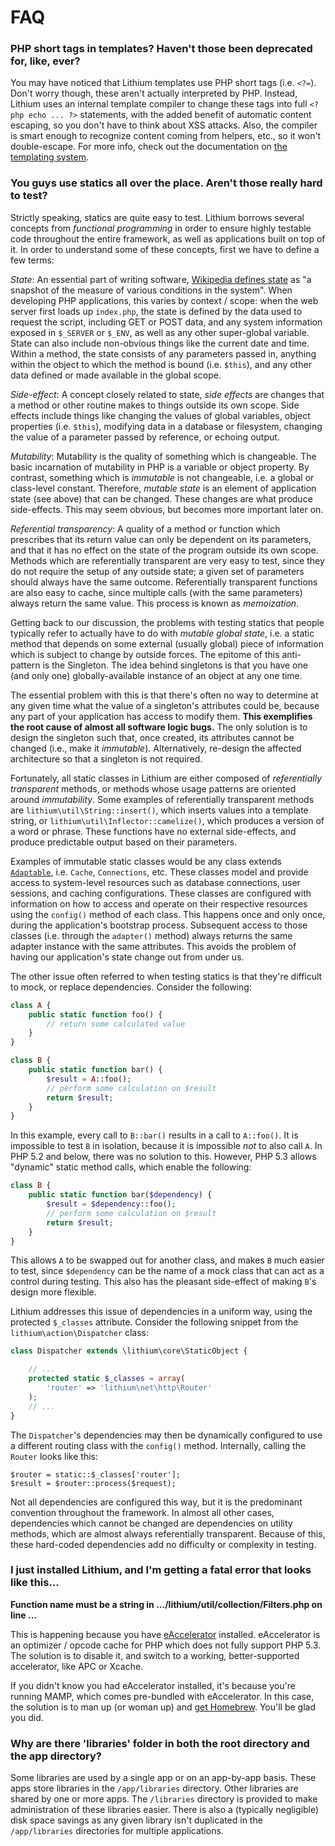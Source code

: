 # FAQ

### PHP short tags in templates? Haven't those been deprecated for, like, ever?

You may have noticed that Lithium templates use PHP short tags (i.e. `<?=`). Don't worry though, these aren't actually interpreted by PHP. Instead, Lithium uses an internal template compiler to change these tags into full `<?php echo ... ?>` statements, with the added benefit of automatic content escaping, so you don't have to think about XSS attacks. Also, the compiler is smart enough to recognize content coming from helpers, etc., so it won't double-escape. For more info, check out the documentation on [the templating system](http://li3.me/docs/lithium/template).

### You guys use statics all over the place. Aren't those really hard to test?

Strictly speaking, statics are quite easy to test. Lithium borrows several concepts from _functional programming_ in order to ensure highly testable code throughout the entire framework, as well as applications built on top of it. In order to understand some of these concepts, first we have to define a few terms:

 _State_: An essential part of writing software, [Wikipedia defines state](http://en.wikipedia.org/wiki/Program_state) as "a snapshot of the measure of various conditions in the system".  When developing PHP applications, this varies by context / scope: when the web server first loads up `index.php`, the state is defined by the data used to request the script, including GET or POST data, and any system information exposed in `$_SERVER` or `$_ENV`, as well as any other super-global variable. State can also include non-obvious things like the current date and time.  Within a method, the state consists of any parameters passed in, anything within the object to which the method is bound (i.e. `$this`), and any other data defined or made available in the global scope.

 _Side-effect_: A concept closely related to state, _side effects_ are changes that a method or other routine makes to things outside its own scope. Side effects include things like changing the values of global variables, object properties (i.e. `$this`), modifying data in a database or filesystem, changing the value of a parameter passed by reference, or echoing output.

 _Mutability_: Mutability is the quality of something which is changeable. The basic incarnation of mutability in PHP is a variable or object property. By contrast, something which is _immutable_ is not changeable, i.e. a global or class-level constant. Therefore, _mutable state_ is an element of application state (see above) that can be changed. These changes are what produce side-effects. This may seem obvious, but becomes more important later on.

 _Referential transparency_: A quality of a method or function which prescribes that its return value can only be dependent on its parameters, and that it has no effect on the state of the program outside its own scope. Methods which are referentially transparent are very easy to test, since they do not require the setup of any outside state; a given set of parameters should always have the same outcome. Referentially transparent functions are also easy to cache, since multiple calls (with the same parameters) always return the same value. This process is known as _memoization_.

Getting back to our discussion, the problems with testing statics that people typically refer to actually have to do with _mutable global state_, i.e. a static method that depends on some external (usually global) piece of information which is subject to change by outside forces. The epitome of this anti-pattern is the Singleton. The idea behind singletons is that you have one (and only one) globally-available instance of an object at any one time.

The essential problem with this is that there's often no way to determine at any given time what the value of a singleton's attributes could be, because any part of your application has access to modify them. **This exemplifies the root cause of almost all software logic bugs.** The only solution is to design the singleton such that, once created, its attributes cannot be changed (i.e., make it _immutable_). Alternatively, re-design the affected architecture so that a singleton is not required.

Fortunately, all static classes in Lithium are either composed of _referentially transparent_ methods, or methods whose usage patterns are oriented around _immutability_. Some examples of referentially transparent methods are `lithium\util\String::insert()`, which inserts values into a template string, or `lithium\util\Inflector::camelize()`, which produces a version of a word or phrase. These functions have no external side-effects, and produce predictable output based on their parameters.

Examples of immutable static classes would be any class extends [`Adaptable`](http://li3.me/docs/lithium/core/Adaptable), i.e. `Cache`, `Connections`, etc. These classes model and provide access to system-level resources such as database connections, user sessions, and caching configurations. These classes are configured with information on how to access and operate on their respective resources using the `config()` method of each class. This happens once and only once, during the application's bootstrap process. Subsequent access to those classes (i.e. through the `adapter()` method) always returns the same adapter instance with the same attributes. This avoids the problem of having our application's state change out from under us.

The other issue often referred to when testing statics is that they're difficult to mock, or replace dependencies. Consider the following:

```php
class A {
    public static function foo() {
        // return some calculated value
    }
}

class B {
    public static function bar() {
        $result = A::foo();
        // perform some calculation on $result
        return $result;
    }
}
```

In this example, every call to `B::bar()` results in a call to `A::foo()`. It is impossible to test `B` in isolation, because it is impossible _not_ to also call `A`. In PHP 5.2 and below, there was no solution to this. However, PHP 5.3 allows "dynamic" static method calls, which enable the following:

```php
class B {
    public static function bar($dependency) {
        $result = $dependency::foo();
        // perform some calculation on $result
        return $result;
    }
}
```

This allows `A` to be swapped out for another class, and makes `B` much easier to test, since `$dependency` can be the name of a mock class that can act as a control during testing. This also has the pleasant side-effect of making `B`'s design more flexible.

Lithium addresses this issue of dependencies in a uniform way, using the protected `$_classes` attribute. Consider the following snippet from the `lithium\action\Dispatcher` class:

```php
class Dispatcher extends \lithium\core\StaticObject {

	// ...
	protected static $_classes = array(
		'router' => 'lithium\net\http\Router'
	);
	// ...
}
```

The `Dispatcher`'s dependencies may then be dynamically configured to use a different routing class with the `config()` method. Internally, calling the `Router` looks like this:

```
$router = static::$_classes['router'];
$result = $router::process($request);
```

Not all dependencies are configured this way, but it is the predominant convention throughout the framework. In almost all other cases, dependencies which cannot be changed are dependencies on utility methods, which are almost always referentially transparent. Because of this, these hard-coded dependencies add no difficulty or complexity in testing.

### I just installed Lithium, and I'm getting a fatal error that looks like this...

**Function name must be a string in .../lithium/util/collection/Filters.php on line ...**

This is happening because you have [ eAccelerator](http://eaccelerator.net/) installed. eAccelerator is an optimizer / opcode cache for PHP which does not fully support PHP 5.3. The solution is to disable it, and switch to a working, better-supported accelerator, like APC or Xcache.

If you didn't know you had eAccelerator installed, it's because you're running MAMP, which comes pre-bundled with eAccelerator. In this case, the solution is to man up (or woman up) and [get Homebrew](https://github.com/mxcl/homebrew). You'll be glad you did.

### Why are there 'libraries' folder in both the root directory and the app directory?

Some libraries are used by a single app or on an app-by-app basis. These apps store libraries in the `/app/libraries` directory. Other libraries are shared by one or more apps. The `/libraries` directory is provided to make administration of these libraries easier. There is also a (typically negligible) disk space savings as any given library isn't duplicated in the `/app/libraries` directories for multiple applications.

